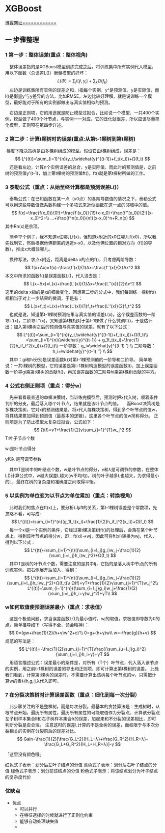 # XGBoost

[博客网址============](https://www.jianshu.com/p/8c62fb63fc1b)

## 一 步骤整理

### 1 第一步：整体误差(重点：整体视角)

 整体误差指的是XGBoost模型训练完成之后，将训练集中所有实例代入模型，用以下函数（总误差L()）衡量模型的好坏：
$$
L(Φ)=\sum_{i}l(\widehat{y},y_i)+\sum_{k}Ω(f_k)
$$
 左边是训练集所有实例的误差之和，i指每个实例，y^是预测值，y是实际值，而l()是衡量y’与y差异的方法，比如RMSE。左边比较好理解，就是说训练一个模型，最好能对于所有的实例都做出与真实值相似的预测。

 右边是正则项，它的用途就是防止模型过拟合，比如说一个模型，一共400个实例，模型做了400个叶节点，与实例一一对应，它的泛化就很差，所以应该尽量简化模型，正则项在第四步详述。

### 2 第二步：计算t颗树时的误差(重点:从第t-1颗树到第t颗树)

​	梯度下降决策树是由多棵树组成的模型。假设它由t棵树组成，误差是：
$$
L^{(t)}=\sum_{i=1}^{n}(y_i,\widehat{y}^{(t-1)}+f_t(x_i))+Ω(f_t)
$$
 还是看左边，计算n个实例误差的总合，y是实际值，而此时的预测值是，之前树的预测值y’(t-1)，加上第t棵树的预测值ft()，ft()就是第t棵树所做的工作。

### 3 泰勒公式（重点：从始至终计算都是预测误差L()）

 泰勒公式：在已知函数在某一点（x0点）的各阶导数值的情况之下，泰勒公式可以用这些导数值做系数构建一个多项式来近似函数在这一点的邻域中的值。
$$
f(x)=\frac{f(x_0)}{0!}+\frac{f'(x_0)}{1!}(x-x_0)+\frac{f''(x_0)}{2!}(x-x_0)^2+\\
...+\frac{f^n(x_0)}{n!}(x-x_0)^n+R_n(x)
$$
其中Rn(x)是余项。

 简单举个例子，我不知道x住哪儿f(x)，但知道x附近的x0住哪儿f(x0)，所以我先找到它，然后根据他俩距离的远近x-x0，以及他俩位置的相对方向（f()的导数），推出x大概住哪儿。

 换种写法，求点x附近，距离是delta x的点的f()，只考虑两阶导数：
$$
f(x+Δx)=f(x)+\frac{f'(x)}{1}Δx+\frac{f''(x)}{2}Δx^2
$$
 本文中所求的函数f()是误差函数L()，代入进去是：
$$
L(x+Δx)=L(x)+\frac{L'(x)}{1}Δx+\frac{L''(x)}{2}Δx^2
$$
这里的delta x指的是x的细微变化，回想第二步的公式中，我们每训练一棵树ft()都相当于对上一步结果的微调，于是有：
$$
L(x+f_t)=L(x)+\frac{L'(x)}{1}f_t+\frac{L''(x)}{2}f_t^2
$$
 也就是说，知道第t-1棵树预测结果与真实值的误差L(x)，这个误差函数的一阶导L’(x)，二阶导L’’(x)，又知道第t棵相对于第t-1棵做了什么微调ft()，于是估计出：加入第t棵树之后的预测值与真实值的误差。就有了以下公式：
$$
L^{(t)}=\sum_{i=1}^{n}(y_i,\widehat{y}^{(t-1)}+f_t(x_i))+Ω(f_t)\\
=\sum_{i=1}^{n}(\widehat{y}^{(t-1)} + g_1f_t(x_i)+\frac{1}{2}h_if_t^2(x_i))+Ω(f_t)\\
一阶导数：g_i=\widehat{y}^{(t-1) ’}   \\
二阶导数：h_i=\widehat{y}^{(t-1) ‘’}  \\
$$
 其中：gi和hi分别是误差函数l()对第t-1棵预测值的一阶导和二阶导。
简单地说：一共t棵树的模型，它的误差是第t-1棵树构造模型的误差函数l()，加上误差函数一阶导gi乘第t棵树的贡献ft()，再加误差函数的二阶导hi乘第t棵树贡献的平方。

### 4 公式右侧正则项（重点：得分w）

 先来看看最普通的单棵决策树，当训练完模型后，预测时把x代入树，顺着条件判断的分支，最后落入哪个叶节点，结果就是该叶节点的值。
 而Boost决策树是多棵决策树，它对x的预测结果是，将x代入每棵决策树，得到多个叶节点的值w，将其结果累加得到预测值（最基本的逻辑）。这里各个叶节点的值w简称得分。
正则项是为了防止模型太复杂过拟合，公式如下：
$$
Ω(f)=γT+\frac{1}{2}γ\sum_{j=1}^{T}w_j^2
$$
T:叶子节点个数

w:是叶节点得分

y和λ 是可调节参数

 其中T是树中的叶结点个数，w是叶节点的得分，γ和λ是可调节的参数，在整体L()计算公式中，w越大误差L越大(w不均匀)，树的叶子越多L也越大，为求得最小的L，最终在树的复杂度和准确度之间取得平衡。

### 5 以实例为单位变为以节点为单位累加（重点：转换视角）

 此时我们的焦点在ft(x)上，要分析L与ft的关系，第t-1棵树误差是个常数项，先忽略不看，可写成:
$$
L^{(t)}=\sum_{i=1}^{n}(g_1f_t(x_i)+\frac{1}{2}h_if_t^2(x_i))+Ω(f_t)
$$
 每一个xi是一个实例的条件，它经过第t棵决策树ft()的处理后，会落在某个叶节点上，得到该叶节点的得分w，即：ft(xi)->wj，因此可将ft(xi)转换为wj，代入，得到以下公式：
$$
L^{(t)}=\sum_{i=1}^{n}((\sum_{i=I_j}g_i)w_j+\frac{1}{2}(\sum_{i=I_j}h_i)w_j^2)+Ω(f_t)
$$
 其中T是树的叶节点个数，需要注意的是其中Ij，它指的是落入树中节点j的所有训练实例。把右侧展开后加入，得到：
$$
L^{(t)}=\sum_{i=1}^{n}((\sum_{i=I_j}g_i)w_j+\frac{1}{2}(\sum_{i=I_j}h_i)w_j^2)+Ω(f_t)\\
Ω(f)=γT+\frac{1}{2}γ\sum_{j=1}^{T}w_j^2\\
L^{(t)}=\sum_{i=1}^{n}((\sum_{i=I_j}g_i)w_j+\frac{1}{2}(\sum_{i=I_j}h_i+γ)w_j^2)+γT\\
$$


### w如何取值使预测误差最小（重点：求极值）

 这是个极值问题，求当误差函数L()为最小值时，wj的取值，求极值即导数为0的点，简单推导如下（写得不全，领会精神）：
$$
0=(gw+\frac{1}{2}(h+γ)w^2+c)’\\
0=g+(h+γ)w\\
w=-\frac{g}{h+γ}
$$
规范的写法是：
$$
L^{(t)}=-\frac{1}{2}\sum_{j=1}^{T}\frac{(\sum_{u=I_j}g_i)^2}{\sum_{j=I_j}h_i+γ}+γT
$$
 用语言描述公式：误差最小的条件是，对所有（T个）叶节点，代入落入该节点的实例，用之前t-1棵树的误差的导出和正则项，即可计算出第t棵树的误差。
此处我们看到，计算第t棵树的误差时，不需要计算出该树每个叶节点的w，只需把计算w的素材h,g,Ij,λ代入即可。

### 7 在分裂决策树时计算误差函数（重点：细化到每一次分裂）

 此步骤关注的不是整棵树，而是每次分裂，最基本的贪婪算法是：生成树时，从根节点开始，遍历所有属性，遍历所有属性的可能取值作为分裂点，计算该分裂点左子树样本集合ll和右子树样本集合lr的误差，加起来和不分裂的误差相比，即可判断分裂是否合理。
注意这时的误差L计算的不是全树的误差，而权限于与本次分裂相关的实例在分裂前后的误差对比。 
$$
Gain=\frac{1}{2}[\frac{G_L^2}{H_L+λ}+\frac{G_R^2}{H_R+λ}-\frac{G_L+G_R^2}{H_L+H_R+λ}]-γ
$$

「这里没有颜色哦」

红色式子表示：划分后左叶子结点的分值
蓝色式子表示：划分后右叶子结点的分值
绿色式子表示：划分前该结点的分值
粉色式子表示：将该结点划分为叶子结点的复杂度代价



### 优缺点

- 优点
  - 可以并行
  - 在特征选择的时候就进行了正则化约束
  - 能够自动处理缺失值
  - 